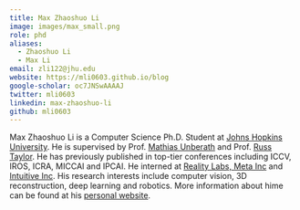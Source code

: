 ```yaml
---
title: Max Zhaoshuo Li
image: images/max_small.png
role: phd
aliases:
  - Zhaoshuo Li
  - Max Li
email: zli122@jhu.edu
website: https://mli0603.github.io/blog
google-scholar: oc7JNSwAAAAJ
twitter: mli0603
linkedin: max-zhaoshuo-li
github: mli0603
---
```


Max Zhaoshuo Li is a Computer Science Ph.D. Student at [Johns Hopkins University](https://www.jhu.edu/). He is supervised by Prof. [Mathias Unberath](https://mathiasunberath.github.io/) and Prof. [Russ Taylor](https://www.cs.jhu.edu/~rht/). He has previously published in top-tier conferences including ICCV, IROS, ICRA, MICCAI and IPCAI. He interned at [Reality Labs, Meta Inc](https://about.facebook.com/realitylabs/) and [Intuitive Inc](https://www.intuitive.com/en-us). His research interests include computer vision, 3D reconstruction, deep learning and robotics. More information about hime can be found at his [personal website](https://mli0603.github.io/blog).
